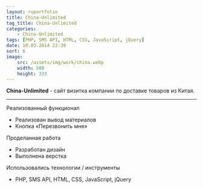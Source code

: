 ```yaml
---
layout: ruportfolio
title: China-Unlimited
tag_title: China-Unlimited
categories:
    - China-Unlimited
tags: [PHP, SMS API, HTML, CSS, JavaScript, jQuery]
date: 10.03.2014 22:39
sort: 6
image: 
    src: /assets/img/work/china.webp 
    width: 500
    height: 333
---
```


**China-Unlimited** - сайт визитка компании по доставке товаров из Китая.

---

Реализованный функционал

* Реализован вывод материалов
* Кнопка &laquo;Перезвонить мне&raquo;

Проделанная работа

* Разработан дизайн
* Выполнена верстка

Использовались технологии / инструменты

* PHP, SMS API, HTML, CSS, JavaScript, jQuery

